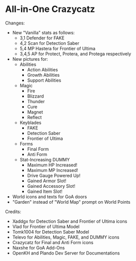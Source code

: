 # All-in-One Crazycatz

Changes:
- New "Vanilla" stats as follows:
  - 3,1 Defender for FAKE
  - 4,2 Scan for Detection Saber
  - 5,4 MP Hastera for Frontier of Ultima
  - 3,4,5 AP for Protect, Protera, and Protega respectively
- New pictures for:
  - Abilities
    - Action Abilities
    - Growth Abilities
    - Support Abilities
  - Magic
    - Fire
    - Blizzard
    - Thunder
    - Cure
    - Magnet
    - Reflect
  - Keyblades
    - FAKE
    - Detection Saber
    - Frontier of Ultima
  - Forms
    - Final Form
    - Anti Form
  - Stat-Increasing DUMMY
    - Maximum HP Increased!
    - Maximum MP Increased!
    - Drive Gauge Powered Up!
    - Gained Armor Slot!
    - Gained Accessory Slot!
    - Gained Item Slot!
- World icons and texts for GoA doors
- "Garden" instead of "World Map" prompt on World Points

Credits:
- Xaddgx for Detection Saber and Frontier of Ultima icons
- Vlad for Frontier of Ultima Model
- Tomk1004 for Detection Saber Model
- Televo for Abilities, Magic, FAKE, and DUMMY icons
- Crazycatz for Final and Anti Form icons
- Naxshe for GoA Add-Ons
- OpenKH and Plando Dev Server for Documentations
